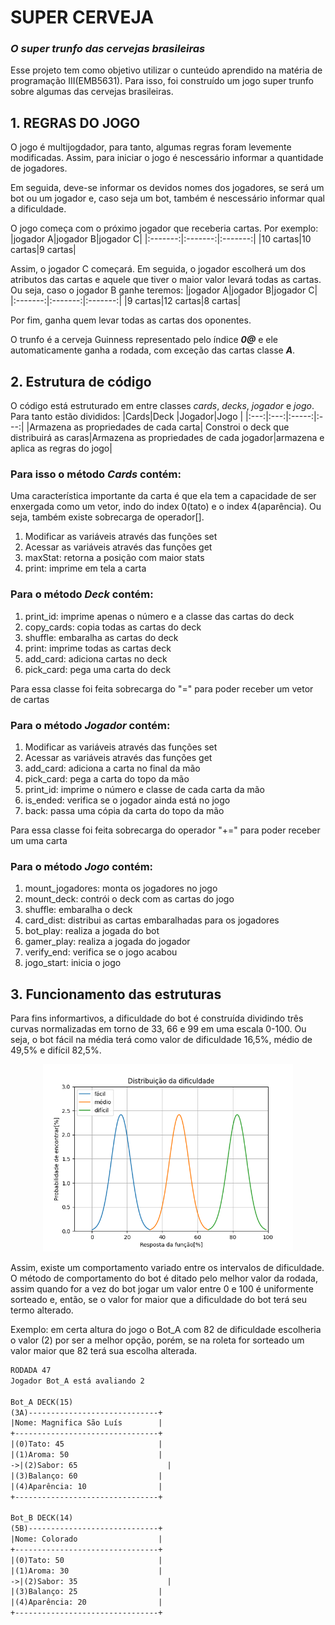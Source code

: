 # SUPER CERVEJA
### _O super trunfo das cervejas brasileiras_
Esse projeto tem como objetivo utilizar o cunteúdo aprendido na matéria de programação III(EMB5631). Para isso, foi construído um jogo super trunfo sobre algumas das cervejas brasileiras.

## 1. REGRAS DO JOGO
O jogo é multijogdador, para tanto, algumas regras foram levemente modificadas. Assim, para iniciar o jogo é nescessário informar a quantidade de jogadores.

Em seguida, deve-se informar os devidos nomes dos jogadores, se será um bot ou um jogador e, caso seja um bot, também é nescessário informar qual a dificuldade.

O jogo começa com o próximo jogador que receberia cartas. Por exemplo:
|jogador A|jogador B|jogador C|
|:-------:|:-------:|:-------:|
|10 cartas|10 cartas|9  cartas|

Assim, o jogador C começará. Em seguida, o jogador escolherá um dos atributos das cartas e aquele que tiver o maior valor levará todas as cartas. Ou seja, caso o jogador B ganhe teremos:
|jogador A|jogador B|jogador C|
|:-------:|:-------:|:-------:|
|9  cartas|12 cartas|8  cartas|

Por fim, ganha quem levar todas as cartas dos oponentes.

O trunfo é a cerveja Guinness representado pelo índice __*0@*__ e ele automaticamente ganha a rodada, com exceção das cartas classe __*A*__.

## 2. Estrutura de código
O código está estruturado em entre classes *cards*, *decks*, *jogador* e *jogo*. Para tanto estão divididos:
|Cards|Deck |Jogador|Jogo |
|:---:|:---:|:-----:|:---:|
|Armazena as propriedades de cada carta| Constroi o deck que distribuirá as caras|Armazena as propriedades de cada jogador|armazena e aplica as regras do jogo|

### Para isso o método *Cards* contém:

Uma característica importante da carta é que ela tem a capacidade de ser enxergada como um vetor, indo do index 0(tato) e o index 4(aparência). Ou seja, também existe sobrecarga de operador[].
 1. Modificar as variáveis através das funções set
 1. Acessar as variáveis através das funções get 
 1. maxStat: retorna a posição com maior stats
 1. print: imprime em tela a carta

### Para o método *Deck* contém:

1. print_id: imprime apenas o número e a classe das cartas do deck
1. copy_cards: copia todas as cartas do deck 
1. shuffle: embaralha as cartas do deck
1. print: imprime todas as cartas deck
1. add_card: adiciona cartas no deck
1. pick_card: pega uma carta do deck

Para essa classe foi feita sobrecarga do "=" para poder receber um vetor de cartas

### Para o método *Jogador* contém:

1. Modificar as variáveis através das funções set
1. Acessar as variáveis através das funções get
1. add_card: adiciona a carta no final da mão
1. pick_card: pega a carta do topo da mão
1. print_id: imprime o número e classe de cada carta da mão
1. is_ended: verifica se o jogador ainda está no jogo
1. back: passa uma cópia da carta do topo da mão

Para essa classe foi feita sobrecarga do operador "+=" para poder receber um uma carta

### Para o método *Jogo* contém:

1. mount_jogadores: monta os jogadores no jogo
1. mount_deck: contrói o deck com as cartas do jogo
1. shuffle: embaralha o deck
1. card_dist: distribui as cartas embaralhadas para os jogadores
1. bot_play: realiza a jogada do bot
1. gamer_play: realiza a jogada do jogador
1. verify_end: verifica se o jogo acabou
1. jogo_start: inicia o jogo

## 3. Funcionamento das estruturas
Para fins informartivos, a dificuldade do bot é construída dividindo três curvas normalizadas em torno de 33, 66 e 99 em uma escala 0-100. Ou seja, o bot fácil na média terá como valor de dificuldade 16,5%, médio de 49,5% e difícil 82,5%.

<center>
<img src="./images/dificuldade.png" height=300>
</center>

Assim, existe um comportamento variado entre os intervalos de dificuldade. O método de comportamento do bot é ditado pelo melhor valor da rodada, assim quando for a vez do bot jogar um valor entre 0 e 100 é uniformente sorteado e, então, se o valor for maior que a dificuldade do bot terá seu termo alterado.

Exemplo: em certa altura do jogo o Bot_A com 82 de dificuldade escolheria o valor (2) por ser a melhor opção, porém, se na roleta for sorteado um valor maior que 82 terá sua escolha alterada.

```txt
RODADA 47
Jogador Bot_A está avaliando 2

Bot_A DECK(15)
(3A)-----------------------------+
|Nome: Magnifica São Luís        |
+--------------------------------+
|(0)Tato: 45                     |
|(1)Aroma: 50                    |
->|(2)Sabor: 65                    |
|(3)Balanço: 60                  |
|(4)Aparência: 10                |
+--------------------------------+

Bot_B DECK(14)
(5B)-----------------------------+
|Nome: Colorado                  |
+--------------------------------+
|(0)Tato: 50                     |
|(1)Aroma: 30                    |
->|(2)Sabor: 35                    |
|(3)Balanço: 25                  |
|(4)Aparência: 20                |
+--------------------------------+
```

